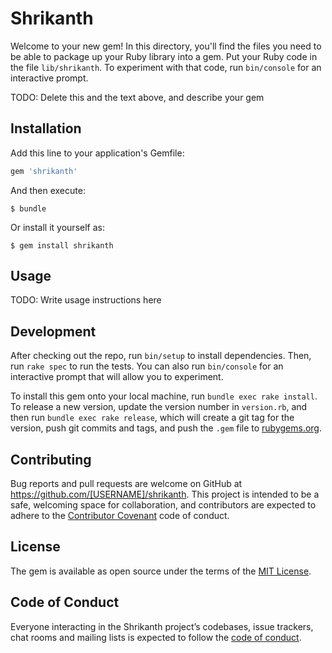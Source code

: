 # Shrikanth

Welcome to your new gem! In this directory, you'll find the files you need to be able to package up your Ruby library into a gem. Put your Ruby code in the file `lib/shrikanth`. To experiment with that code, run `bin/console` for an interactive prompt.

TODO: Delete this and the text above, and describe your gem

## Installation

Add this line to your application's Gemfile:

```ruby
gem 'shrikanth'
```

And then execute:

    $ bundle

Or install it yourself as:

    $ gem install shrikanth

## Usage

TODO: Write usage instructions here

## Development

After checking out the repo, run `bin/setup` to install dependencies. Then, run `rake spec` to run the tests. You can also run `bin/console` for an interactive prompt that will allow you to experiment.

To install this gem onto your local machine, run `bundle exec rake install`. To release a new version, update the version number in `version.rb`, and then run `bundle exec rake release`, which will create a git tag for the version, push git commits and tags, and push the `.gem` file to [rubygems.org](https://rubygems.org).

## Contributing

Bug reports and pull requests are welcome on GitHub at https://github.com/[USERNAME]/shrikanth. This project is intended to be a safe, welcoming space for collaboration, and contributors are expected to adhere to the [Contributor Covenant](http://contributor-covenant.org) code of conduct.

## License

The gem is available as open source under the terms of the [MIT License](http://opensource.org/licenses/MIT).

## Code of Conduct

Everyone interacting in the Shrikanth project’s codebases, issue trackers, chat rooms and mailing lists is expected to follow the [code of conduct](https://github.com/[USERNAME]/shrikanth/blob/master/CODE_OF_CONDUCT.md).
